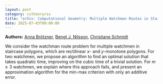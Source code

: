 ```yaml
---
layout: post
category: cstheoryrss
title: "arXiv: Computational Geometry: Multiple Watchman Routes in Staircase Polygons"
date: 2025-07-03T00:00:00
---
```


**Authors:** [Anna Brötzner](https://dblp.uni-trier.de/search?q=Anna+Br%C3%B6tzner), [Bengt J. Nilsson](https://dblp.uni-trier.de/search?q=Bengt+J.+Nilsson), [Christiane Schmidt](https://dblp.uni-trier.de/search?q=Christiane+Schmidt)

We consider the watchman route problem for multiple watchmen in staircase
polygons, which are rectilinear $x$- and $y$-monotone polygons. For two
watchmen, we propose an algorithm to find an optimal solution that takes
quadratic time, improving on the cubic time of a trivial solution. For $m \geq
3$ watchmen, we explain where this approach fails, and present an approximation
algorithm for the min-max criterion with only an additive error.